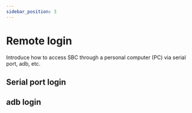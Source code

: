 ```yaml
---
sidebar_position: 3
---
```


# Remote login

Introduce how to access SBC through a personal computer (PC) via serial port, adb, etc.

## Serial port login

## adb login